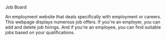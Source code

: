 Job Board 

An employment website that deals specifically with employment or careers. This webpage displays numerous job offers. If you're an employer, you can add and delete job hirings. And if you're an employee, you can find suitable jobs based on your qualifications.
